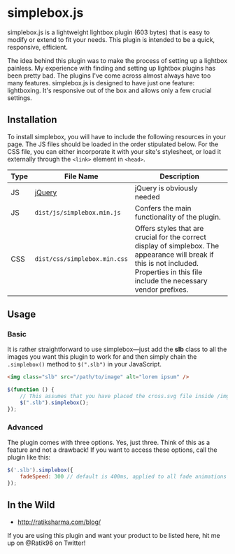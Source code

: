 # simplebox.js

simplebox.js is a lightweight lightbox plugin (603 bytes) that is easy to modify or extend to fit your needs. This plugin is intended to be a quick, responsive, efficient.

The idea behind this plugin was to make the process of setting up a lightbox painless. My experience with finding and setting up lightbox plugins has been pretty bad. The plugins I've come across almost always have too many features. simplebox.js is designed to have just one feature: lightboxing. It's responsive out of the box and allows only a few crucial settings.

## Installation
To install simplebox, you will have to include the following resources in your page. The JS files should be loaded in the order stipulated below. For the CSS file, you can either incorporate it with your site's stylesheet, or load it externally through the `<link>` element in `<head>`.

| Type | File Name            | Description                                                                                                            |
|------|----------------------|------------------------------------------------------------------------------------------------------------------------|
| JS   | [jQuery](http://jquery.com) | jQuery is obviously needed |
| JS   | `dist/js/simplebox.min.js` | Confers the main functionality of the plugin. |
| CSS  | `dist/css/simplebox.min.css`   | Offers styles that are crucial for the correct display of simplebox. The appearance will break if this is not included. Properties in this file include the necessary vendor prefixes. |

## Usage
### Basic
It is rather straightforward to use simplebox&mdash;just add the **slb** class to all the images you want this plugin to work for and then simply chain the `.simplebox()` method to `$(".slb")` in your JavaScript.

```html
<img class="slb" src="/path/to/image" alt="lorem ipsum" />
```

```javascript
$(function () {
    // This assumes that you have placed the cross.svg file inside /img in your project
    $(".slb").simplebox();
});
```

### Advanced

The plugin comes with three options. Yes, just three. Think of this as a feature and not a drawback! If you want to access these options, call the plugin like this:

```JavaScript
$('.slb').simplebox({
    fadeSpeed: 300 // default is 400ms, applied to all fade animations in the plugin
});
```

## In the Wild

- http://ratiksharma.com/blog/

If you are using this plugin and want your product to be listed here, hit me up on @Ratik96 on Twitter!
